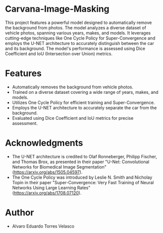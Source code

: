 # Carvana-Image-Masking
This project features a powerful model designed to automatically remove the background from photos. The model analyzes a diverse dataset of vehicle photos, spanning various years, makes, and models. It leverages cutting-edge techniques like One Cycle Policy for Super-Convergence and employs the U-NET architecture to accurately distinguish between the car and its background. The model's performance is assessed using Dice Coefficient and IoU (Intersection over Union) metrics.  

# Features  
* Automatically removes the background from vehicle photos.
* Trained on a diverse dataset covering a wide range of years, makes, and models.
* Utilizes One Cycle Policy for efficient training and Super-Convergence.
* Employs the U-NET architecture to accurately separate the car from the background.
* Evaluated using Dice Coefficient and IoU metrics for precise assessment.

# Acknowledgments
* The U-NET architecture is credited to Olaf Ronneberger, Philipp Fischer, and Thomas Brox, as presented in their paper "U-Net: Convolutional Networks for Biomedical Image Segmentation" (https://arxiv.org/abs/1505.04597).
* The One Cycle Policy was introduced by Leslie N. Smith and Nicholay Topin in their paper "Super-Convergence: Very Fast Training of Neural Networks Using Large Learning Rates" (https://arxiv.org/abs/1708.07120).

# Author
- Alvaro Eduardo Torres Velasco
